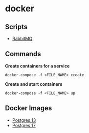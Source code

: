 # docker

## Scripts

- [RabbitMQ](scripts/rabbitmq-run.sh)

## Commands

**Create containers for a service**

```shell
docker-compose -f <FILE_NAME> create
```

**Create and start containers**

```shell
docker-compose -f <FILE_NAME> up
```

## Docker Images
- [Postgres 13](postgres-13.yml)
- [Postgres 17](postgres-17.yml)
